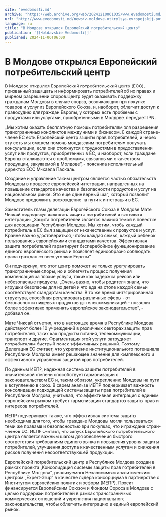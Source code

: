 ```yaml
---
site: "evedomosti.md"
archive: "https://web.archive.org/web/20241210061035/www.evedomosti.md/news/v-moldove-otkrylsya-evropejskij-potrebitelskij-centr"
url: "http://www.evedomosti.md/news/v-moldove-otkrylsya-evropejskij-potrebitelskij-centr"
language: ru
title: "В Молдове открылся Европейский потребительский центр"
publication: '[[Moldavskie Vedomosti]]'
published: 2024-11-06T06:00
---
```


# В Молдове открылся Европейский потребительский центр

В Молдове открылся Европейский потребительский центр (ECC), призванный защищать и информировать потребителей об их правах и мирном разрешении споров.Центр будет оказывать поддержку гражданам Молдовы в случае споров, возникающих при покупке товаров и услуг из Европейского Союза, и, наоборот, облегчит доступ к правосудию для граждан Европы, у которых есть проблемы с продуктами или услугами, приобретенными в Молдове, передает IPN.

„Мы хотим оказать бесплатную помощь потребителям для разрешения трансграничных конфликтов между ними и бизнесом. В каждой стране-члене ЕС есть Европейский центр защиты прав потребителей, и через эту сеть мы сможем помочь молдавским потребителям получать консультации, если они столкнутся с трудностями в предоставлении услуг или продуктов, приобретенных в ЕС, и наоборот, если граждане Европы сталкиваются с проблемами, связанными с качеством продукции, закупаемой в Молдове”, - пояснила исполнительный директор ECC Михаэла Паскаль.

Создание и управление таким центром является частью обязательств Молдовы в процессе европейской интеграции, направленных на повышение стандартов качества и безопасности продуктов и услуг на национальном рынке. Это еще один верный шаг, который позволит Молдове продолжить восхождение на пути к интеграции в ЕС.

Заместитель главы делегации Европейского Союза в Молдове Мате Чиксай подчеркнул важность защиты потребителей в контексте интеграции: „Защита потребителей является важной темой в повестке дня ассоциации Республики Молдова. Мы хотим, чтобы каждый потребитель в ЕС был защищен от некачественных продуктов и услуг. Крайне важно удостовериться, чтобы каждая семья, каждый ребенок пользовались европейскими стандартами качества. Эффективная защита потребителей гарантирует бесперебойное функционирование единого европейского рынка и позволяет единообразно соблюдать права граждан со всех уголках Европы”.

Он подчеркнул, что этот центр поможет не только урегулировать трансграничные споры, но и облегчить процесс получения компенсаций за плохие услуги, такие как задержка рейсов или небезопасные продукты. „Очень важно, чтобы родители знали, что игрушки безопасны для их детей и что еда на столе каждой семьи соответствует стандартам качества. В то же время интегрированная структура, способная регулировать различные сферы - от безопасности пищевых продуктов до телекоммуникаций - позволит более эффективно применять европейское законодательство”, - добавил он.

Мате Чиксай отметил, что в настоящее время в Республике Молдова действуют более 10 учреждений в различных секторах защиты прав потребителей, таких как продукты питания, телекоммуникации, транспорт и другие. Фрагментация этой услуги затрудняет потребителям быстрый поиск эффективных решений. Поэтому Делегация ЕС считает, что укрепление институционального потенциала Республики Молдова имеет решающее значение для комплексного и эффективного управления защитой прав потребителей.

По данным ИЕПР, надежная система защиты потребителей в значительной степени способствует гармонизации с законодательством ЕС и, таким образом, укреплению Молдовы на пути к вступлению в союз. В своем анализе ИЕПР подчеркивает важность консолидации подходящей системы защиты прав потребителей в Республике Молдова, учитывая, что эффективная интеграция с единым европейским рынком требует гармонизации стандартов защиты прав и интересов потребителей.

ИЕПР подчеркивает также, что эффективная система защиты необходима для того, чтобы граждане Молдовы могли пользоваться теми же правами и безопасностью при покупках, что и граждане стран-членов ЕС. ИЕПР считает, что запуск Европейского потребительского центра является важным шагом для обеспечения быстрого соответствия требованиям единого рынка и повышения уровня защиты потребителей, улучшения доступа к качественным услугам и снижения рисков получения несоответствующей продукции.

Европейский потребительский центр в Республике Молдова создан в рамках проекта „Консолидация системы защиты прав потребителей в Республике Молдова”, реализуемого Независимым аналитическим центром „Expert-Grup” в качестве лидера консорциума в партнерстве с Институтом европейских политик и реформ (ИЕПР). Проект финансируется Европейским Союзом и Фондом Сороса в Молдове с целью поддержки потребителей в рамках трансграничных коммерческих отношений и укрепления национального законодательства, чтобы облегчить интеграцию в единый европейский рынок.